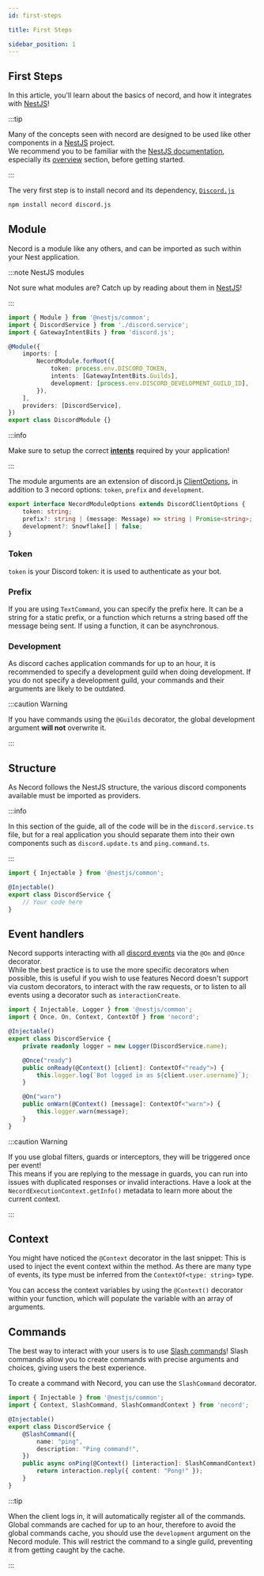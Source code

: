 ```yaml
---
id: first-steps

title: First Steps

sidebar_position: 1
---
```


## First Steps

In this article, you'll learn about the basics of necord, and how it integrates with [NestJS](https://nestjs.com/)!

:::tip

Many of the concepts seen with necord are designed to be used like other components in a [NestJS](https://nestjs.com/) project.  
We recommend you to be familiar with the [NestJS documentation](https://docs.nestjs.com/), especially its [overview](https://docs.nestjs.com/first-steps) section, before getting started.

:::

The very first step is to install necord and its dependency, [`Discord.js`](https://discord.js.org)

```bash npm2yarn
npm install necord discord.js
```

## Module

Necord is a module like any others, and can be imported as such within your Nest application.

:::note NestJS modules

Not sure what modules are? Catch up by reading about them in [NestJS](https://docs.nestjs.com/modules)!

:::

```typescript title="discord.module.ts"
import { Module } from '@nestjs/common';
import { DiscordService } from './discord.service';
import { GatewayIntentBits } from 'discord.js';

@Module({
    imports: [
        NecordModule.forRoot({
            token: process.env.DISCORD_TOKEN,
            intents: [GatewayIntentBits.Guilds],
            development: [process.env.DISCORD_DEVELOPMENT_GUILD_ID],
        }),
    ],
    providers: [DiscordService],
})
export class DiscordModule {}
```

:::info

Make sure to setup the correct **[intents](https://discordjs.guide/popular-topics/intents.html#privileged-intents)** required by your application!

:::

The module arguments are an extension of discord.js [ClientOptions](https://discord.js.org/#/docs/discord.js/stable/typedef/ClientOptions), in addition to 3 necord options: `token`, `prefix` and `development`.

```ts
export interface NecordModuleOptions extends DiscordClientOptions {
    token: string;
    prefix?: string | (message: Message) => string | Promise<string>;
    development?: Snowflake[] | false;
}
```

### Token

`token` is your Discord token: it is used to authenticate as your bot.

### Prefix

If you are using `TextCommand`, you can specify the prefix here.
It can be a string for a static prefix, or a function which returns a string based off the message being sent.
If using a function, it can be asynchronous.

### Development

As discord caches application commands for up to an hour, it is recommended to specify a development guild when doing development.
If you do not specify a development guild, your commands and their arguments are likely to be outdated.

:::caution Warning

If you have commands using the `@Guilds` decorator, the global development argument **will not** overwrite it.

:::

## Structure

As Necord follows the NestJS structure, the various discord components available must be imported as providers.

:::info

In this section of the guide, all of the code will be in the `discord.service.ts` file, but for a real application you should separate them into their own components such as `discord.update.ts` and `ping.command.ts`.

:::

```ts title="discord.service.ts"
import { Injectable } from '@nestjs/common';

@Injectable()
export class DiscordService {
    // Your code here
}
```

## Event handlers

Necord supports interacting with all [discord events](https://discord.js.org/#/docs/main/stable/class/Client#Events) via the `@On` and `@Once` decorator.  
While the best practice is to use the more specific decorators when possible, this is useful if you wish to use features Necord doesn't support via custom decorators, to interact with the raw requests, or to listen to all events using a decorator such as `interactionCreate`.

```typescript title="discord.service.ts"
import { Injectable, Logger } from '@nestjs/common';
import { Once, On, Context, ContextOf } from 'necord';

@Injectable()
export class DiscordService {
    private readonly logger = new Logger(DiscordService.name);

    @Once("ready")
    public onReady(@Context() [client]: ContextOf<"ready">) {
        this.logger.log(`Bot logged in as ${client.user.username}`);
    }

    @On("warn")
    public onWarn(@Context() [message]: ContextOf<"warn">) {
        this.logger.warn(message);
    }
}
```

:::caution Warning

If you use global filters, guards or interceptors, they will be triggered once per event!  
This means if you are replying to the message in guards, you can run into issues with duplicated responses or invalid interactions.
Have a look at the `NecordExecutionContext.getInfo()` metadata to learn more about the current context.

:::

## Context

You might have noticed the `@Context` decorator in the last snippet: This is used to inject the event context within the method.
As there are many type of events, its type must be inferred from the `ContextOf<type: string>` type.

You can access the context variables by using the `@Context()` decorator within your function, which will populate the variable with an array of arguments.

## Commands

The best way to interact with your users is to use [Slash commands](https://support.discord.com/hc/en-us/articles/1500000368501-Slash-Commands-FAQ)!
Slash commands allow you to create commands with precise arguments and choices, giving users the best experience.

To create a command with Necord, you can use the `SlashCommand` decorator.

```typescript title="discord.service.ts"
import { Injectable } from '@nestjs/common';
import { Context, SlashCommand, SlashCommandContext } from 'necord';

@Injectable()
export class DiscordService {
    @SlashCommand({
        name: "ping",
        description: "Ping command!",
    })
    public async onPing(@Context() [interaction]: SlashCommandContext) {
        return interaction.reply({ content: "Pong!" });
    }
}
```

:::tip

When the client logs in, it will automatically register all of the commands.
Global commands are cached for up to an hour, therefore to avoid the global commands cache, you should use the `development` argument on the Necord module. This will restrict the command to a single guild, preventing it from getting caught by the cache.

:::
